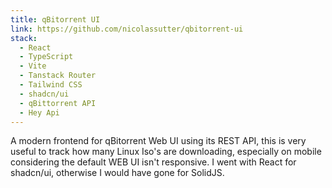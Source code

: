 ```yaml
---
title: qBitorrent UI
link: https://github.com/nicolassutter/qbitorrent-ui
stack:
  - React
  - TypeScript
  - Vite
  - Tanstack Router
  - Tailwind CSS
  - shadcn/ui
  - qBittorrent API
  - Hey Api
---
```


A modern frontend for qBitorrent Web UI using its REST API, this is very useful to track how many Linux Iso's are downloading, especially on mobile considering the default WEB UI isn't responsive. I went with React for shadcn/ui, otherwise I would have gone for SolidJS.
